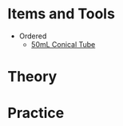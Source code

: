 # Items and Tools

- Ordered
  - [50mL Conical Tube](https://www.monotaro.com/p/3558/9443/?utm_campaign=shipping_notification&utm_medium=email_html&utm_source=system-email&utm_term=productNo)

# Theory

# Practice
